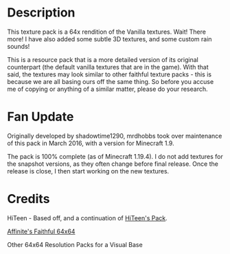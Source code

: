 <h1>Description</h1>
This texture pack is a 64x rendition of the Vanilla textures. Wait! There more! I have also added some subtle 3D textures, and some custom rain sounds!

This is a resource pack that is a more detailed version of its original counterpart (the default vanilla textures that are in the game). With that said, the textures may look similar to other faithful texture packs - this is because we are all basing ours off the same thing. So before you accuse me of copying or anything of a similar matter, please do your research.

<h1>Fan Update</h1>

Originally developed by shadowtime1290, mrdhobbs took over maintenance of this pack in March 2016, with a version for Minecraft 1.9.

The pack is 100% complete (as of Minecraft 1.19.4). I do not add textures for the snapshot versions, as they often change before final release. Once the release is close, I then start working on the new textures.

<h1>Credits</h1>

HiTeen - Based off, and a continuation of <a href="http://www.minecraftforum.net/forums/mapping-and-modding-java-edition/resource-packs/1242446">HiTeen's Pack</a>.

<a href="http://www.minecraftforum.net/forums/mapping-and-modding-java-edition/resource-packs/wip-resource-pack/1258903">Affinite's Faithful 64x64</a>

Other 64x64 Resolution Packs for a Visual Base
